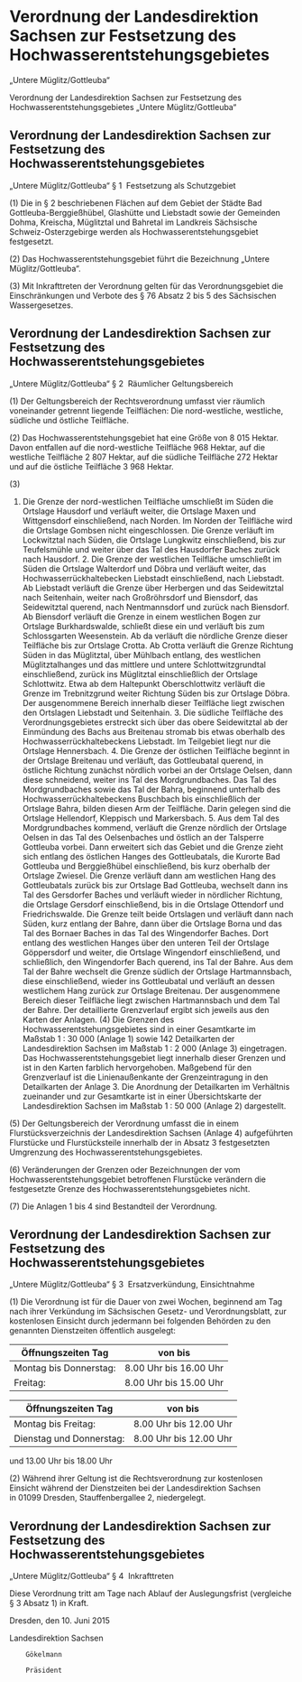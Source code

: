 # Verordnung der Landesdirektion Sachsen zur Festsetzung des Hochwasserentstehungsgebietes 
„Untere Müglitz/Gottleuba“

Verordnung der Landesdirektion Sachsen zur Festsetzung des Hochwasserentstehungsgebietes „Untere Müglitz/Gottleuba“

## Verordnung der Landesdirektion Sachsen zur Festsetzung des Hochwasserentstehungsgebietes 
„Untere Müglitz/Gottleuba“ § 1  Festsetzung als Schutzgebiet

(1) Die in § 2 beschriebenen Flächen auf dem Gebiet der Städte Bad Gottleuba-Berggießhübel, Glashütte und Liebstadt sowie der Gemeinden Dohma, Kreischa, Müglitztal und Bahretal im Landkreis Sächsische Schweiz-Osterzgebirge werden als Hochwasserentstehungsgebiet festgesetzt.

(2) Das Hochwasserentstehungsgebiet führt die Bezeichnung „Untere Müglitz/Gottleuba“.

(3) Mit Inkrafttreten der Verordnung gelten für das Verordnungsgebiet die Einschränkungen und Verbote des § 76 Absatz 2 bis 5 des Sächsischen Wassergesetzes.


## Verordnung der Landesdirektion Sachsen zur Festsetzung des Hochwasserentstehungsgebietes 
„Untere Müglitz/Gottleuba“ § 2  Räumlicher Geltungsbereich

(1) Der Geltungsbereich der Rechtsverordnung umfasst vier räumlich voneinander getrennt liegende Teilflächen: Die nord-westliche, westliche, südliche und östliche Teilfläche.

(2) Das Hochwasserentstehungsgebiet hat eine Größe von 8 015 Hektar. Davon entfallen auf die nord-westliche Teilfläche 968 Hektar, auf die westliche Teilfläche 2 807 Hektar, auf die südliche Teilfläche 272 Hektar und auf die östliche Teilfläche 3 968 Hektar.

(3)

1. Die Grenze der nord-westlichen Teilfläche umschließt im Süden die Ortslage Hausdorf und verläuft weiter, die Ortslage Maxen und Wittgensdorf einschließend, nach Norden. Im Norden der Teilfläche wird die Ortslage Gombsen nicht eingeschlossen. Die Grenze verläuft im Lockwitztal nach Süden, die Ortslage Lungkwitz einschließend, bis zur Teufelsmühle und weiter über das Tal des Hausdorfer Baches zurück nach Hausdorf. 2. Die Grenze der westlichen Teilfläche umschließt im Süden die Ortslage Walterdorf und Döbra und verläuft weiter, das Hochwasserrückhaltebecken Liebstadt einschließend, nach Liebstadt. Ab Liebstadt verläuft die Grenze über Herbergen und das Seidewitztal nach Seitenhain, weiter nach Großröhrsdorf und Biensdorf, das Seidewitztal querend, nach Nentmannsdorf und zurück nach Biensdorf. Ab Biensdorf verläuft die Grenze in einem westlichen Bogen zur Ortslage Burkhardswalde, schließt diese ein und verläuft bis zum Schlossgarten Weesenstein. Ab da verläuft die nördliche Grenze dieser Teilfläche bis zur Ortslage Crotta. Ab Crotta verläuft die Grenze Richtung Süden in das Müglitztal, über Mühlbach entlang, des westlichen Müglitztalhanges und das mittlere und untere Schlottwitzgrundtal einschließend, zurück ins Müglitztal einschließlich der Ortslage Schlottwitz. Etwa ab dem Haltepunkt Oberschlottwitz verläuft die Grenze im Trebnitzgrund weiter Richtung Süden bis zur Ortslage Döbra. Der ausgenommene Bereich innerhalb dieser Teilfläche liegt zwischen den Ortslagen Liebstadt und Seitenhain. 3. Die südliche Teilfläche des Verordnungsgebietes erstreckt sich über das obere Seidewitztal ab der Einmündung des Bachs aus Breitenau stromab bis etwas oberhalb des Hochwasserrückhaltebeckens Liebstadt. Im Teilgebiet liegt nur die Ortslage Hennersbach. 4. Die Grenze der östlichen Teilfläche beginnt in der Ortslage Breitenau und verläuft, das Gottleubatal querend, in östliche Richtung zunächst nördlich vorbei an der Ortslage Oelsen, dann diese schneidend, weiter ins Tal des Mordgrundbaches. Das Tal des Mordgrundbaches sowie das Tal der Bahra, beginnend unterhalb des Hochwasserrückhaltebeckens Buschbach bis einschließlich der Ortslage Bahra, bilden diesen Arm der Teilfläche. Darin gelegen sind die Ortslage Hellendorf, Kleppisch und Markersbach. 5. Aus dem Tal des Mordgrundbaches kommend, verläuft die Grenze nördlich der Ortslage Oelsen in das Tal des Oelsenbaches und östlich an der Talsperre Gottleuba vorbei. Dann erweitert sich das Gebiet und die Grenze zieht sich entlang des östlichen Hanges des Gottleubatals, die Kurorte Bad Gottleuba und Berggießhübel einschließend, bis kurz oberhalb der Ortslage Zwiesel. Die Grenze verläuft dann am westlichen Hang des Gottleubatals zurück bis zur Ortslage Bad Gottleuba, wechselt dann ins Tal des Gersdorfer Baches und verläuft wieder in nördlicher Richtung, die Ortslage Gersdorf einschließend, bis in die Ortslage Ottendorf und Friedrichswalde. Die Grenze teilt beide Ortslagen und verläuft dann nach Süden, kurz entlang der Bahre, dann über die Ortslage Borna und das Tal des Bornaer Baches in das Tal des Wingendorfer Baches. Dort entlang des westlichen Hanges über den unteren Teil der Ortslage Göppersdorf und weiter, die Ortslage Wingendorf einschließend, und schließlich, den Wingendorfer Bach querend, ins Tal der Bahre. Aus dem Tal der Bahre wechselt die Grenze südlich der Ortslage Hartmannsbach, diese einschließend, wieder ins Gottleubatal und verläuft an dessen westlichem Hang zurück zur Ortslage Breitenau. Der ausgenommene Bereich dieser Teilfläche liegt zwischen Hartmannsbach und dem Tal der Bahre. Der detaillierte Grenzverlauf ergibt sich jeweils aus den Karten der Anlagen. (4) Die Grenzen des Hochwasserentstehungsgebietes sind in einer Gesamtkarte im Maßstab 1 : 30 000 (Anlage 1) sowie 142 Detailkarten der Landesdirektion Sachsen im Maßstab 1 : 2 000 (Anlage 3) eingetragen. Das Hochwasserentstehungsgebiet liegt innerhalb dieser Grenzen und ist in den Karten farblich hervorgehoben. Maßgebend für den Grenzverlauf ist die Linienaußenkante der Grenzeintragung in den Detailkarten der Anlage 3. Die Anordnung der Detailkarten im Verhältnis zueinander und zur Gesamtkarte ist in einer Übersichtskarte der Landesdirektion Sachsen im Maßstab 1 : 50 000 (Anlage 2) dargestellt.

(5) Der Geltungsbereich der Verordnung umfasst die in einem Flurstücksverzeichnis der Landesdirektion Sachsen (Anlage 4) aufgeführten Flurstücke und Flurstücksteile innerhalb der in Absatz 3 festgesetzten Umgrenzung des Hochwasserentstehungsgebietes.

(6) Veränderungen der Grenzen oder Bezeichnungen der vom Hochwasserentstehungsgebiet betroffenen Flurstücke verändern die festgesetzte Grenze des Hochwasserentstehungsgebietes nicht.

(7) Die Anlagen 1 bis 4 sind Bestandteil der Verordnung.


## Verordnung der Landesdirektion Sachsen zur Festsetzung des Hochwasserentstehungsgebietes 
„Untere Müglitz/Gottleuba“ § 3  Ersatzverkündung, Einsichtnahme

(1) Die Verordnung ist für die Dauer von zwei Wochen, beginnend am Tag nach ihrer Verkündung im Sächsischen Gesetz- und Verordnungsblatt, zur kostenlosen Einsicht durch jedermann bei folgenden Behörden zu den genannten Dienstzeiten öffentlich ausgelegt:

Öffnungszeiten Tag | von bis  
---|---  
Montag bis Donnerstag: | 8.00 Uhr bis 16.00 Uhr  
Freitag: | 8.00 Uhr bis 15.00 Uhr


Öffnungszeiten Tag | von bis  
---|---  
Montag bis Freitag: | 8.00 Uhr bis 12.00 Uhr  
Dienstag und Donnerstag: |  8.00 Uhr bis 12.00 Uhr  
und 13.00 Uhr bis 18.00 Uhr


(2) Während ihrer Geltung ist die Rechtsverordnung zur kostenlosen Einsicht während der Dienstzeiten bei der Landesdirektion Sachsen in 01099 Dresden, Stauffenbergallee 2, niedergelegt.


## Verordnung der Landesdirektion Sachsen zur Festsetzung des Hochwasserentstehungsgebietes 
„Untere Müglitz/Gottleuba“ § 4  Inkrafttreten

Diese Verordnung tritt am Tage nach Ablauf der Auslegungsfrist (vergleiche § 3 Absatz 1) in Kraft.

Dresden, den 10. Juni 2015

Landesdirektion Sachsen
        
        Gökelmann
        
        Präsident

